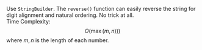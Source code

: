 Use `StringBuilder`. The `reverse()` function can easily reverse the string for digit alignment and natural ordering. No trick at all.  
Time Complexity: $$O(\max(m, n)))$$ where $m, n$ is the length of each number.